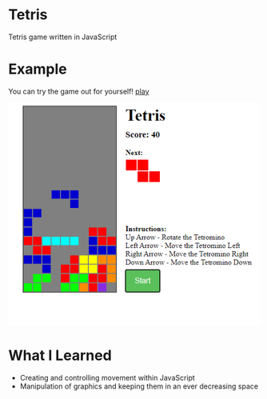# Tetris
Tetris game written in JavaScript

# Example
You can try the game out for yourself!
    [play](https://thraac.github.io/Tetris/)
    
![Tetris Screenshot](https://github.com/Thraac/Tetris/blob/main/images/Tetris-gameplay.PNG)

# What I Learned
* Creating and controlling movement within JavaScript
* Manipulation of graphics and keeping them in an ever decreasing space
